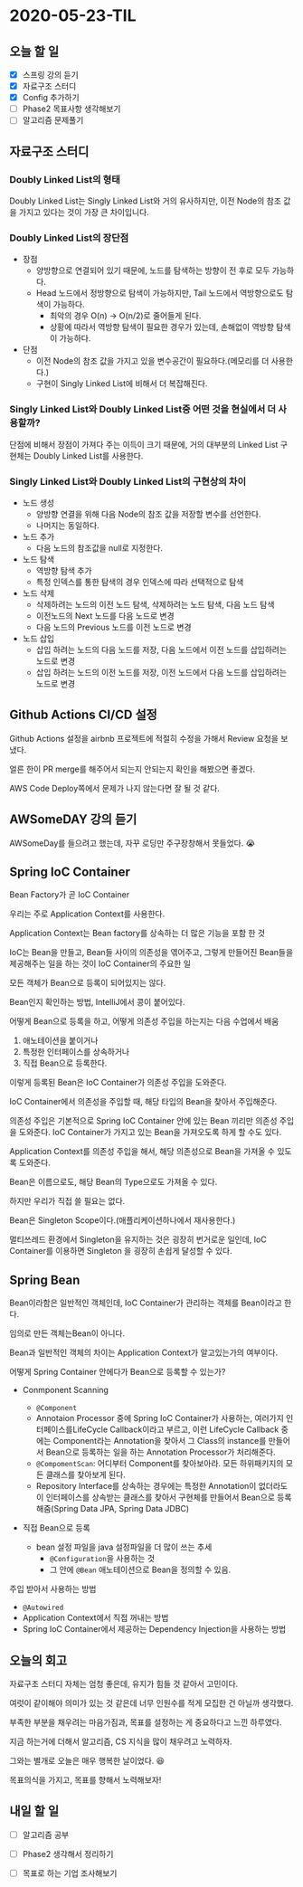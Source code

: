 # 2020-05-23-TIL

## 오늘 할 일

- [x] 스프링 강의 듣기
- [x] 자료구조 스터디
- [x] Config 추가하기
- [ ] Phase2 목표사항 생각해보기
- [ ] 알고리즘 문제풀기

## 자료구조 스터디

### Doubly Linked List의 형태

Doubly Linked List는 Singly Linked List와 거의 유사하지만, 이전 Node의 참조 값을 가지고 있다는 것이 가장 큰 차이입니다.

### Doubly Linked List의 장단점

- 장점
  - 양방향으로 연결되어 있기 때문에, 노드를 탐색하는 방향이 전 후로 모두 가능하다.
  - Head 노드에서 정방향으로 탐색이 가능하지만, Tail 노드에서 역방향으로도 탐색이 가능하다.
    - 최악의 경우 O(n) → O(n/2)로 줄어들게 된다.
    - 상황에 따라서 역방향 탐색이 필요한 경우가 있는데, 손해없이 역방향 탐색이 가능하다.
- 단점
  - 이전 Node의 참조 값을 가지고 있을 변수공간이 필요하다.(메모리를 더 사용한다.)
  - 구현이 Singly Linked List에 비해서 더 복잡해진다.

### Singly Linked List와 Doubly Linked List중 어떤 것을 현실에서 더 사용할까?

단점에 비해서 장점이 가져다 주는 이득이 크기 때문에, 거의 대부분의 Linked List 구현체는 Doubly Linked List를 사용한다.

### Singly Linked List와 Doubly Linked List의 구현상의 차이

- 노드 생성
  - 양방향 연결을 위해 다음 Node의 참조 값을 저장할 변수를 선언한다.
  - 나머지는 동일하다.
- 노드 추가
  - 다음 노드의 참조값을 null로 지정한다.
- 노드 탐색
  - 역방향 탐색 추가
  - 특정 인덱스를 통한 탐색의 경우 인덱스에 따라 선택적으로 탐색
- 노드 삭제
  - 삭제하려는 노드의 이전 노드 탐색, 삭제하려는 노드 탐색, 다음 노드 탐색
  - 이전노드의 Next 노드를 다음 노드로 변경
  - 다음 노드의 Previous 노드를 이전 노드로 변경
- 노드 삽입
  - 삽입 하려는 노드의 다음 노드를 저장, 다음 노드에서 이전 노드를 삽입하려는 노드로 변경
  - 삽입 하려는 노드의 이전 노드를 저장, 이전 노드에서 다음 노드를 삽입하려는 노드로 변경

## Github Actions CI/CD 설정

Github Actions 설정을 airbnb 프로젝트에 적절히 수정을 가해서 Review 요청을 보냈다.

얼른 한이 PR merge를 해주어서 되는지 안되는지 확인을 해봤으면 좋겠다.

AWS Code Deploy쪽에서 문제가 나지 않는다면 잘 될 것 같다.

## AWSomeDAY 강의 듣기

AWSomeDay를 들으려고 했는데, 자꾸 로딩만 주구장창해서 못들었다. 😭

## Spring IoC Container

Bean Factory가 곧 IoC Container

우리는 주로 Application Context를 사용한다.

Application Context는 Bean factory를 상속하는 더 많은 기능을 포함 한 것

IoC는 Bean을 만들고, Bean들 사이의 의존성을 엮어주고, 그렇게 만들어진 Bean들을 제공해주는 일을 하는 것이 IoC Container의 주요한 일

모든 객체가 Bean으로 등록이 되어있지는 않다.

Bean인지 확인하는 방법, IntelliJ에서 콩이 붙어있다.

어떻게 Bean으로 등록을 하고, 어떻게 의존성 주입을 하는지는 다음 수업에서 배움

1. 애노테이션을 붙이거나
2. 특정한 인터페이스를 상속하거나
3. 직접 Bean으로 등록한다.

이렇게 등록된 Bean은 IoC Container가 의존성 주입을 도와준다.

IoC Container에서 의존성을 주입할 때, 해당 타입의 Bean을 찾아서 주입해준다.

의존성 주입은 기본적으로 Spring IoC Container 안에 있는 Bean 끼리만 의존성 주입을 도와준다. IoC Container가 가지고 있는 Bean을 가져오도록 하게 할 수도 있다.

 Application Context를 의존성 주입을 해서, 해당 의존성으로 Bean을 가져올 수 있도록 도와준다.

Bean은 이름으로도, 해당 Bean의 Type으로도 가져올 수 있다.

하지만 우리가 직접 쓸 필요는 없다.

Bean은 Singleton Scope이다.(애플리케이션하나에서 재사용한다.)

멀티쓰레드 환경에서 Singleton을 유지하는 것은 굉장히 번거로운 일인데, IoC Container를 이용하면 Singleton 을 굉장히 손쉽게 달성할 수 있다.

## Spring Bean

Bean이라함은 일반적인 객체인데, IoC Container가 관리하는 객체를 Bean이라고 한다.

임의로 만든 객체는Bean이 아니다.

Bean과 일반적인 객체의 차이는 Application Context가 알고있는가의 여부이다.

어떻게 Spring Container 안에다가 Bean으로 등록할 수 있는가?

- Conmponent Scanning
  - `@Component`
  - Annotaion Processor 중에 Spring IoC Container가 사용하는, 여러가지 인터페이스를LifeCycle Callback이라고 부르고, 이런 LifeCycle Callback 중에는 Component라는 Annotation을 찾아서 그 Class의 instance를 만들어서 Bean으로 등록하는 일을 하는 Annotation Processor가 처리해준다.
  - `@CompomentScan`: 어디부터 Component를 찾아보아라.
    모든 하위패키지의 모든 클래스를 찾아보게 된다.
  - Repository Interface를 상속하는 경우에는 특정한 Annotation이 없더라도 이 인터페이스를 상속받는 클래스를 찾아서 구현체를 만들어서 Bean으로 등록해줌(Spring Data JPA, Spring Data JDBC)

- 직접 Bean으로 등록
  - bean 설정 파일을 java 설정파일을 더 많이 쓰는 추세
    - `@Configuration`을 사용하는 것
    - 그 안에 `@Bean` 애노테이션으로 Bean을 정의할 수 있음.

주입 받아서 사용하는 방법

- `@Autowired`
- Application Context에서 직접 꺼내는 방법
- Spring IoC Container에서 제공하는 Dependency Injection을 사용하는 방법

## 오늘의 회고

자료구조 스터디 자체는 엄청 좋은데, 유지가 힘들 것 같아서 고민이다.

여럿이 같이해야 의미가 있는 것 같은데 너무 인원수를 적게 모집한 건 아닐까 생각했다.

부족한 부분을 채우려는 마음가짐과, 목표를 설정하는 게 중요하다고 느낀 하루였다.

지금 하는거에 더해서 알고리즘, CS 지식을 많이 채우려고 노력하자.

그와는 별개로 오늘은 매우 행복한 날이었다. 😆

목표의식을 가지고, 목표를 향해서 노력해보자!

## 내일 할 일

- [ ] 알고리즘 공부
- [ ] Phase2 생각해서 정리하기
- [ ] 목표로 하는 기업 조사해보기

